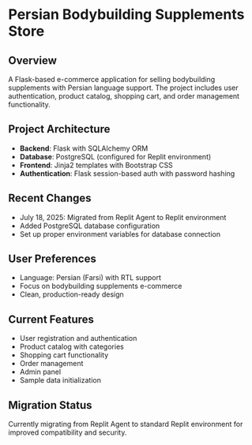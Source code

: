 # Persian Bodybuilding Supplements Store

## Overview
A Flask-based e-commerce application for selling bodybuilding supplements with Persian language support. The project includes user authentication, product catalog, shopping cart, and order management functionality.

## Project Architecture
- **Backend**: Flask with SQLAlchemy ORM
- **Database**: PostgreSQL (configured for Replit environment)
- **Frontend**: Jinja2 templates with Bootstrap CSS
- **Authentication**: Flask session-based auth with password hashing

## Recent Changes
- July 18, 2025: Migrated from Replit Agent to Replit environment
- Added PostgreSQL database configuration
- Set up proper environment variables for database connection

## User Preferences
- Language: Persian (Farsi) with RTL support
- Focus on bodybuilding supplements e-commerce
- Clean, production-ready design

## Current Features
- User registration and authentication
- Product catalog with categories
- Shopping cart functionality
- Order management
- Admin panel
- Sample data initialization

## Migration Status
Currently migrating from Replit Agent to standard Replit environment for improved compatibility and security.